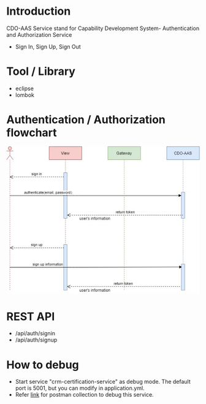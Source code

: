 # Introduction 
CDO-AAS Service stand for Capability Development System- Authentication and Authorization Service
+ Sign In, Sign Up, Sign Out

#  Tool / Library
+ eclipse
+ lombok

# Authentication / Authorization flowchart
![alt text](../doc/CDO-AAS.jpg)

# REST API
+ /api/auth/signin
+ /api/auth/signup

# How to debug
+ Start service "crm-certification-service" as debug mode. The default port is 5001, but you can modify in application.yml.
+ Refer [link](..CDO-Spring-CRM.postman_collection.json) for postman collection to debug this service.